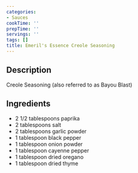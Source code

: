 ```yaml
---
categories:
- Sauces
cookTime: ''
prepTime: ''
servings: ''
tags: []
title: Emeril's Essence Creole Seasoning
---
```


## Description 

Creole Seasoning (also referred to as Bayou Blast)

## Ingredients 

* 2 1/2 tablespoons paprika
* 2 tablespoons salt
* 2 tablespoons garlic powder
* 1 tablespoon black pepper
* 1 tablespoon onion powder
* 1 tablespoon cayenne pepper
* 1 tablespoon dried oregano
* 1 tablespoon dried thyme